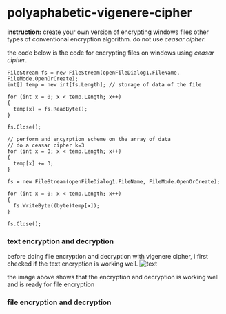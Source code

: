 # polyaphabetic-vigenere-cipher

__instruction:__
create your own version of encrypting windows files other types of conventional encryption algorithm. do not use *ceasar cipher*.

the code below is the code for encrypting files on windows using *ceasar cipher*.
```
FileStream fs = new FileStream(openFileDialog1.FileName, FileMode.OpenOrCreate);
int[] temp = new int[fs.Length]; // storage of data of the file

for (int x = 0; x < temp.Length; x++)
{
  temp[x] = fs.ReadByte();
}

fs.Close();

// perform and encyrption scheme on the array of data
// do a ceasar cipher k=3
for (int x = 0; x < temp.Length; x++)
{
  temp[x] += 3;
}

fs = new FileStream(openFileDialog1.FileName, FileMode.OpenOrCreate);

for (int x = 0; x < temp.Length; x++)
{
  fs.WriteByte((byte)temp[x]);
}

fs.Close();
```

### text encryption and decryption
before doing file encryption and decryption with vigenere cipher, i first checked if the text encryption is working well.
![text](https://user-images.githubusercontent.com/52037251/218015268-1bf92680-a489-4e5d-8f4e-8a349d9740d1.png)

the image above shows that the encryption and decryption is working well and is ready for file encryption

### file encryption and decryption
